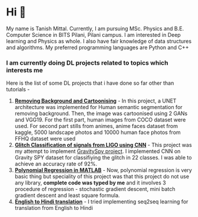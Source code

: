 # Hi 👋


My name is Tanish Mittal. Currently, I am pursuing MSc. Physics and B.E. Computer Science in BITS Pilani, Pilani campus.
I am interested in Deep learning and Physics as whole. I also have fair knowledge of data structures and algorithms. My preferred programming languages are Python and C++

### I am currently doing DL projects related to topics which interests me
Here is the list of some DL projects that i have done so far other than tutorials - 
1. **[Removing Background and Cartoonising](https://github.com/Tanish-4067/BackgroundRemoverCartooniser)** - In this project, a UNET architecture was implemented for Human semantic segmentation for removing background. Then, the image was cartoonised using 2 GANs and VGG19. For the first part, human images from COCO dataset were used. For second part stills from animes, anime faces dataset from kaggle, 5000 landscape photos and 10000 human face photos from  FFHQ dataset were used
2. **[Glitch Classification of signals from LIGO using CNN](https://www.kaggle.com/tanishmittal/glitchclassificationligodetector/edit)** - This project was my attempt to implement [GravitySpy project](https://arxiv.org/abs/1611.04596). I implemented CNN on Gravity SPY dataset for classifiying the glitch in 22 classes. I was able to achieve an accuracy rate of 92%.
3. **[Polynomial Regression in MATLAB](https://github.com/Tanish-4067/AdvancedPolynomialRegression)** - Now, polynomial regression is very basic thing but speciality of this project was that this project do not use any library, **complete code was typed by me** and it involves 3 procedure of regression - stochastic gradient descent, mini batch gradient descent and least square formula.
4. **[English to Hindi translation](https://colab.research.google.com/drive/1c390HBpPYeKaVprbr_hf97qx5rEcE6HG)** - I tried implementing seq2seq learning for translation from English to Hindi
